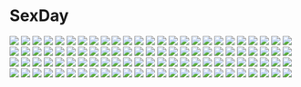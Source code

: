 # SexDay
![](https://konachan.com/image/26485dd11f210a33ce376769ae233d66/Konachan.com%20-%2083837%20brown_eyes%20brown_hair%20h%40ll%20original.jpg)
![](https://konachan.com/jpeg/979b6dbb199c81e8375b37ffe391ec18/Konachan.com%20-%20176381%20blush%20breasts%20brown_eyes%20brown_hair%20censored%20game_cg%20miyasu_risa%20navel%20nipples%20pussy%20pussy_juice%20school_uniform%20thighhighs%20windmill_%28company%29.jpg)
![](https://konachan.com/jpeg/48a08d36f9143225a5d098becd49e951/Konachan.com%20-%2061006%20guitar%20hatsune_miku%20instrument%20kutsuna_ayumu%20twintails%20vocaloid%20zoom_layer.jpg)
![](https://konachan.com/image/67f4c9d0a0a28b113e97ffc52e04d7bd/Konachan.com%20-%20215885%20ayatan-kiri%20blonde_hair%20original%20skirt%20thighhighs%20zettai_ryouiki.jpg)
![](https://konachan.com/image/c48c00dfcc36e1525fd27403c6531752/Konachan.com%20-%20302341%20ass%20bell%20bow%20breasts%20cherry%20drink%20food%20fruit%20gray_hair%20headdress%20long_hair%20maid%20original%20panties%20petals%20red_eyes%20ribbons%20underwear%20waitress%20wink.jpg)
![](https://konachan.com/image/1a72a1c4e0e184b3b4b9d28cbf6d34fc/Konachan.com%20-%20150333%20bed%20blush%20book%20himenokouji_akiko%20nasuhara_anastasia%20onii-chan_dakedo_ai_sae_areba_kankei_naiyo_ne%20pantyhose%20school_uniform%20tagme_%28artist%29.jpg)
![](https://konachan.com/jpeg/a441d89ded43e0507e1ba07767eb71f5/Konachan.com%20-%20222916%20anus%20ass%20blonde_hair%20blush%20bondage%20breasts%20dark_skin%20game_cg%20headband%20long_hair%20nopan%20pussy%20red_eyes%20thighhighs%20torn_clothes%20uncensored%20wanaca.jpg)
![](https://konachan.com/image/6596db435e75d458d2a4e7413fc43c1e/Konachan.com%20-%2035989%20shinkyoku_soukai_polyphonica.jpg)
![](https://konachan.com/image/191fa0b2779cbbcd1b5fb183b304238a/Konachan.com%20-%20288776%202girls%20bikini%20blue_eyes%20blush%20breasts%20cleavage%20gray_hair%20konno_junko%20long_hair%20mizuno_ai%20red_eyes%20ribbons%20short_hair%20signed%20swimsuit%20twintails.jpg)
![](https://konachan.com/image/1f44a8780a2e31ac73b3d3441b4d77a7/Konachan.com%20-%20239038%20bamboo_nima%20hoshizora_rin%20love_live%21_school_idol_project%20nishikino_maki%20petals%20shoujo_ai%20wedding%20wedding_attire.jpg)
![](https://konachan.com/image/82729e1c78ab9bab6bc394c73cfdb34d/Konachan.com%20-%2061331%20black_hair%20blush%20bow%20bra%20brown_eyes%20buriki%20headdress%20kneehighs%20loli%20long_hair%20navel%20pink_eyes%20skirt%20socks%20swimsuit%20twintails%20underwear%20undressing.jpg)
![](https://konachan.com/image/94551da5621cb6fbe57d0629bd9c77c6/Konachan.com%20-%20105916%20akemi_homura%20black_hair%20bow%20bow_%28weapon%29%20dress%20kaname_madoka%20long_hair%20oiun%20pantyhose%20pink_hair%20ribbons%20space%20tears%20thighhighs%20twintails%20weapon.jpg)
![](https://konachan.com/jpeg/d126cd4e1bbad38a60e425f5a7119d34/Konachan.com%20-%20238804%20anus%20breasts%20brown_hair%20game_cg%20hanamiya_nagisa%20kuroya_shinobu%20nipples%20purple_eyes%20pussy%20pussy_juice%20stockings%20third-party_edit%20trumple%20uncensored%20wet.jpg)
![](https://konachan.com/image/6380169fb515f89dec2e6c04caf05c63/Konachan.com%20-%20124152%20animal_ears%20dragon%20japanese_clothes%20kimono%20long_hair%20original%20pink_eyes%20ribbons%20tail%20tawara_hiryuu.jpg)
![](https://konachan.com/image/ba3cf19b44e5c83fa55f12ff6d6ba971/Konachan.com%20-%20145591%20animal%20camera%20cat%20cirno%20demon%20fairy%20game_console%20houjuu_nue%20ibuki_suika%20kaku_seiga%20koakuma%20maid%20miko%20nosebleed%20pointed_ears%20touhou%20vampire%20wings%20witch.jpg)
![](https://konachan.com/image/c43b995a249194bb9e8cd071aa1c3be5/Konachan.com%20-%20164847%20cirno%20clouds%20fairy%20hat%20landscape%20sasajqazwsx%20scenic%20sky%20summer%20sunset%20touhou%20wings.jpg)
![](https://konachan.com/image/4824fe1d2f73631a10eb6d12040070ac/Konachan.com%20-%20182529%20kara_no_kyoukai%20kokutou_azaka%20ouji_misaya%20sodeya_itsuki.jpg)
![](https://konachan.com/jpeg/ebe55cd34cebedf0edc6ab10bf88c597/Konachan.com%20-%20302539%20aqua_hair%20asagon007%20blue_eyes%20guitar%20hatsune_miku%20instrument%20leotard%20long_hair%20thighhighs%20twintails%20vocaloid.jpg)
![](https://konachan.com/image/52d0e7b7593187df1fd9b472b8c7c87d/Konachan.com%20-%20134598%20aqua_eyes%20aqua_hair%20blush%20breasts%20cleavage%20cum%20daiyousei%20fairy%20reiha%20sex%20short_hair%20touhou%20wings.jpg)
![](https://konachan.com/jpeg/eb8d637c7a981a85a5312cfea2c0e765/Konachan.com%20-%20106954%20amagi_yui%20axl%20blue_eyes%20breasts%20brown_hair%20censored%20game_cg%20itoshii_kanojo_no_mamorikata%20nipples%20penis%20pussy%20senomoto_hisashi%20sex%20thighhighs.jpg)
![](https://konachan.com/jpeg/9c31e61006f86ea05bf01c83ad1dc61b/Konachan.com%20-%20296731%20apple%20barefoot%20blonde_hair%20breasts%20cait%20drink%20flowers%20food%20fruit%20granblue_fantasy%20horns%20long_hair%20nipples%20nude%20pussy%20red_eyes%20uncensored%20wings.jpg)
![](https://konachan.com/image/83767e20108e1cd74913a387eb2792b5/Konachan.com%20-%20217273%20anthropomorphism%20blue_eyes%20breasts%20brown_hair%20cleavage%20headband%20japanese_clothes%20kongou_%28kancolle%29%20long_hair%20miko%20obiwan%20skirt%20thighhighs.jpg)
![](https://konachan.com/jpeg/ddc91567e51fff29f2081cc19ce3bf4c/Konachan.com%20-%20302995%20akatsuki_hijiri%20fate_grand_order%20fate_%28series%29%20ishtar_%28fate_grand_order%29%20signed.jpg)
![](https://konachan.com/image/6c7b57fda3c2c8040d93268fc4e83fe8/Konachan.com%20-%2049160%20allen_walker%20d.gray-man%20kanda_yuu%20monochrome.jpg)
![](https://konachan.com/jpeg/1b0c77dc1a8b749281ec45d26d3c5528/Konachan.com%20-%20210163%20footjob%20game_cg%20hirakase_mitsuke%20psycho_logic_love_comedy%20suzune_rena.jpg)
![](https://konachan.com/image/5d68474afbca61369e9ace5372d89ef0/Konachan.com%20-%2070146%20amamoto_fuuka%20ginta%20pink_hair%20school_uniform%20skirt%20sugar%2Bspice_2%20twintails.jpg)
![](https://konachan.com/image/f1b7456a9c34d8124af0fe72799e34b3/Konachan.com%20-%2033794%20bleach%20green_hair%20kurosaki_ichigo%20long_hair%20male%20neliel_tu_oderschvank%20orange_hair%20short_hair%20sword%20weapon%20white%20yellow_eyes.jpg)
![](https://konachan.com/jpeg/c0625e43be27988ed87b6a3f96e4e67f/Konachan.com%20-%20273072%20black_hair%20clouds%20fixro2n%20grass%20long_hair%20original%20red_eyes%20school_uniform%20skirt%20sky%20sunset.jpg)
![](https://konachan.com/image/f6c2e94c752a68d1d2c316e4ef831a7f/Konachan.com%20-%20238955%20braids%20dress%20emilia_%28re%3Azero%29%20gray_hair%20long_hair%20pointed_ears%20purple_eyes%20re%3Azero_kara_hajimeru_isekai_seikatsu%20saraki%20signed%20thighhighs.jpg)
![](https://konachan.com/image/2f17cd5001c1419ddb8fe4a51bb8776e/Konachan.com%20-%20130311%20bou_nin%20brown_hair%20green%20leaves%20original.jpg)
![](https://konachan.com/image/5014ecd6c43ac393b7b4deca5b6fe372/Konachan.com%20-%20284111%20animal_ears%20barefoot%20blush%20bow%20collar%20flat_chest%20foxgirl%20green_eyes%20loli%20long_hair%20miko%20navel%20orange_hair%20original%20panties%20tail%20thighhighs%20underwear.jpg)
![](https://konachan.com/jpeg/bbd9d06cbfb4e9380a36aed54d49dfcc/Konachan.com%20-%20193634%20blush%20breasts%20brown_eyes%20brown_hair%20christmas%20cleavage%20elbow_gloves%20gloves%20minami_kotori%20santa_costume%20snow%20sura_%28mana0703%29%20thighhighs.jpg)
![](https://konachan.com/jpeg/a1bf668d99bbdd2235b5d9a0df4d9c95/Konachan.com%20-%20177217%20azumaya_ruruka%20blush%20game_cg%20green_eyes%20kimi_to_boku_to_no_kishi_no_hibi%20long_hair%20panties%20pink_hair%20piriri%21%20ribbons%20thighhighs%20underwear.jpg)
![](https://konachan.com/image/74ade1220445a7b0e4546be071298df2/Konachan.com%20-%20105716%20after%20ass%20blonde_hair%20blue_eyes%20breasts%20brown_eyes%20cleavage%20kishi_youko%20panties%20panty_pull%20purple_eyes%20purple_hair%20tagme%20taka_tony%20tie%20underwear.jpg)
![](https://konachan.com/jpeg/c9a21ab657e86780e369590cf4cb457a/Konachan.com%20-%2090615%20blue_hair%20blush%20chibi%20green_eyes%20hat%20index%20long_hair%20nun%20shizu_%28nanamie%29%20to_aru_majutsu_no_index%20white.jpg)
![](https://konachan.com/image/94f0a53c38422a997eaa44168db46249/Konachan.com%20-%20161193%20iwakamu%20mikasa_ackerman%20no_bra%20shingeki_no_kyojin.jpg)
![](https://konachan.com/jpeg/7000a0bfccc7a3d4b3c2c1bcdb1e4a68/Konachan.com%20-%20278108%20bikini%20breasts%20cleavage%20daitoku_junna%20fukuda_tomonori%20game_cg%20koujiro_frau%20robotics%3Bnotes%20swimsuit%20tennouji_nae.jpg)
![](https://konachan.com/image/ec8c910f953891860a50c7fb2178fb50/Konachan.com%20-%20213141%20aliasing%20apple228%20blood%20bloodborne%20boots%20cape%20gloves%20gothic%20gun%20hat%20sword%20the_hunter%20weapon.jpg)
![](https://konachan.com/jpeg/8fb3d916cf6f6356892e444fc5869013/Konachan.com%20-%20307639%20blonde_hair%20blue_eyes%20blush%20breast_hold%20breasts%20cloud_strife%20dishwasher1910%20final_fantasy%20genderswap%20long_hair%20navel%20necklace%20nipples%20nude%20phone%20pussy.jpg)
![](https://konachan.com/jpeg/39691b9242fb817038d9fe64d626b07a/Konachan.com%20-%20188636%20animal%20autumn%20bird%20black_eyes%20black_hair%20blonde_hair%20boots%20kazenokaze%20leaves%20long_hair%20male%20original%20short_hair%20skirt%20thighhighs%20tie%20yellow_eyes.jpg)
![](https://konachan.com/image/f3e6a3fe42ce1a9b9bbfbb761a899120/Konachan.com%20-%2032878%20moon%20tagme.jpg)
![](https://konachan.com/jpeg/1cd5a11514ebf3bcf7c2d02b26113318/Konachan.com%20-%20235423%20blonde_hair%20bloomers%20blush%20breast_hold%20breasts%20erect_nipples%20flowers%20green_eyes%20gym_uniform%20headdress%20long_hair%20original%20thighhighs%20white%20wink.jpg)
![](https://konachan.com/jpeg/8274e1583c12d84d3945fdbd7e06b9e8/Konachan.com%20-%20276788%202girls%20blonde_hair%20cape%20demon%20fate_%28series%29%20fire%20gloves%20gray_hair%20hat%20horns%20kimono%20loli%20long_hair%20oiun%20rope%20shorts%20tattoo%20thighhighs%20yellow_eyes.jpg)
![](https://konachan.com/image/0553c90ca22842ea2b03183f69c7d211/Konachan.com%20-%20134336%20bikini%20hatsune_miku%20kagamine_rin%20lolamamy%20megurine_luka%20swimsuit%20vocaloid.jpg)
![](https://konachan.com/jpeg/b3e23de63c47532c5d89b42405a5ea94/Konachan.com%20-%20291145%20blush%20boots%20game_cg%20gray_hair%20kakegawa_hazuki%20kiba_satoshi%20marmalade%20short_hair%20shorts%20snow%20study_%C2%A7_steady.jpg)
![](https://konachan.com/image/42ed1b14890140494b5067724edca696/Konachan.com%20-%2087957%20blue_hair%20dress%20hatsune_miku%20long_hair%20miyakoko%20moon%20night%20petals%20stars%20tree%20twintails%20vocaloid.jpg)
![](https://konachan.com/image/ac063811c1d4e7ea4785d68ab1b6182f/Konachan.com%20-%2069331%202girls%20amakase_minatsu%20asakura_yume%20da_capo%20da_capo_ii.jpg)
![](https://konachan.com/image/d6416daa992f88835a8d3413cf60058b/Konachan.com%20-%20109207%20asagiri_youko%20bikini_top%20breasts%20cleavage%20crossover%20genmu_senki_leda%20red_hair%20tengen_toppa_gurren_lagann%20thighhighs%20white%20yoko_littner.jpg)
![](https://konachan.com/image/35d6b2dfae30646df4ff5e60fd9466f3/Konachan.com%20-%2013478%20mahou_shoujo_lyrical_nanoha%20mahou_shoujo_lyrical_nanoha_a%27s%20rei%20takamachi_nanoha.jpg)
![](https://konachan.com/image/91ce1188e692348de6082ae191547584/Konachan.com%20-%20106136%20armor%20japanese_clothes%20katana%20sekaiju_no_meikyuu%20shogun_%28sekaiju%29%20sword%20weapon.jpg)
![](https://konachan.com/image/5a73cdea7d940352e24e609a03bb32b9/Konachan.com%20-%20128617%20butterfly%20hatsune_miku%20jpeg_artifacts%20long_hair%20shorts%20twintails%20vocaloid.jpg)
![](https://konachan.com/image/c5ce543a5cd4510e7c1ca5a18442dc21/Konachan.com%20-%2073574%20hatsune_miku%20twintails%20vocaloid.jpg)
![](https://konachan.com/image/bbcf470e8d6bf6065175a38c86a4279d/Konachan.com%20-%2025242%20black%20logo%20mai-hime%20mai-otome.jpg)
![](https://konachan.com/image/ad3b3d67829bde47e1f97b43fb22efc8/Konachan.com%20-%20155967%20blonde_hair%20dress%20food%20fruit%20imagination_forest_%28vocaloid%29%20kagerou_project%20kozakura_mary%20necklace%20red_eyes%20tagme%20vocaloid.jpg)
![](https://konachan.com/image/a33317eb0fd8ecafac2ecc9a54f1152a/Konachan.com%20-%20282606%20ayakashi_kyoushuutan%20black_hair%20blue_eyes%20blush%20cura%20food%20gloves%20headband%20necklace%20palopolo%20short_hair.jpg)
![](https://konachan.com/image/6ec0d22062da581699ce4f177f590481/Konachan.com%20-%20299996%20akiru_%28igel-flutter%29%20aqua_eyes%20blush%20brown_hair%20butterfly%20leaves%20long_hair%20original%20ponytail%20school_uniform.jpg)
![](https://konachan.com/image/3aa71621ed636c8f1dc084900c6a1d8e/Konachan.com%20-%20181133%20dress%20hina_ichigo%20lolita_fashion%20peach-pit%20rozen_maiden%20shinku%20white.jpg)
![](https://konachan.com/image/89c5d73651f9d9b549a6cec7208ae40a/Konachan.com%20-%20211730%20aliasing%20anthropomorphism%20drink%20food%20group%20haruna_%28kancolle%29%20i-401_%28kancolle%29%20kantai_collection%20kongou_%28kancolle%29%20kotatsu%20male%20sekira_ame%20sleeping.jpg)
![](https://konachan.com/image/59bec47c81623b9bbfb936fa3e4f0b9d/Konachan.com%20-%20119624%20bibliotheca_mystica_de_dantalian%20book%20dalian%20lolita_fashion.jpg)
![](https://konachan.com/jpeg/e790a8ac24272b23cc846ae48a8ad9d0/Konachan.com%20-%20235679%20aliasing%20animal_ears%20azuki_%28sayori%29%20catgirl%20chibi%20chocola_%28sayori%29%20maple_%28sayori%29%20neko_works%20nekopara%20sayori%20third-party_edit%20vanilla_%28sayori%29%20white.jpg)
![](https://konachan.com/jpeg/bde8a9162dc2e69f3a9591576c7ab26f/Konachan.com%20-%20119546%20black_hair%20censored%20game_cg%20ino%20pussy%20school_uniform%20sister_scheme_2%20yanagawa_misaki.jpg)
![](https://konachan.com/image/4be938bc7d3f768e6d6a39b997728085/Konachan.com%20-%2094760%20blue_eyes%20blue_hair%20blush%20dress%20game_cg%20lime_luna_oaklane%20night%20primary_%7Emagical_trouble_scramble%7E%20skyfish%20tsurugi_hagane.jpg)
![](https://konachan.com/image/ef5b8c2a11e0a429ee05005f229705bc/Konachan.com%20-%2014707%20range_murata.jpg)
![](https://konachan.com/jpeg/68bdc5b7fe84a4e10fafc7bd3eb303bc/Konachan.com%20-%2048195%20akatsuki_no_goei%20blue_eyes%20breasts%20game_cg%20navel%20nikaidoh_reika%20penis%20pussy%20sex%20syangrila%20tomose_shunsaku%20uncensored.jpg)
![](https://konachan.com/image/f2bf613f86cedd3ea5ced11b66b7b01f/Konachan.com%20-%20245977%20blonde_hair%20breasts%20chain%20dress%20elbow_gloves%20fate_apocrypha%20fate_%28series%29%20gloves%20jpeg_artifacts%20logo%20long_hair%20purple_eyes%20thighhighs%20zoom_layer.jpg)
![](https://konachan.com/image/6a246f7c0610c1940d3d54f467036de5/Konachan.com%20-%20278230%20104%20apron%20benienma%20fate_grand_order%20fate_%28series%29%20forest%20hat%20katana%20loli%20long_hair%20ponytail%20red_eyes%20red_hair%20sword%20tree%20weapon%20wings.jpg)
![](https://konachan.com/jpeg/4d6fd066a0316a0988e4148d3213c462/Konachan.com%20-%20198001%20blonde_hair%20brown_eyes%20brown_hair%20futaba_anzu%20idolmaster%20long_hair%20mimura_kanako%20ogata_chieri%20purple_eyes%20red_eyes%20short_hair%20thighhighs%20twintails.jpg)
![](https://konachan.com/image/50506c790afc4ddcf35c1824e26a8bbf/Konachan.com%20-%20188840%20akashi_%28yojouhan_shinwa_taikei%29%20makoto_daikichi%20ozu%20seitarou_higuchi%20watashi%20yojouhan_shinwa_taikei.jpg)
![](https://konachan.com/image/810e923647f835c04f84305376e59f48/Konachan.com%20-%2053146%20akiyama_mio%20close%20k-on%21.jpg)
![](https://konachan.com/image/c04c9277043dba48f0ea1e9fb6722707/Konachan.com%20-%20124189%20animal%20blonde_hair%20blue_eyes%20blush%20bow%20brown_eyes%20brown_hair%20dress%20frog%20green_hair%20hat%20kinntarou%20long_hair%20miko%20red_eyes%20touhou%20twintails%20witch_hat.jpg)
![](https://konachan.com/jpeg/66f501685d2c5191f040852617fca336/Konachan.com%20-%20301068%20monorisu%20nobody%20original%20scenic%20shrine%20stairs%20tree%20water%20waterfall.jpg)
![](https://konachan.com/image/12a1d90efa86c4e76cf237620be5d2d8/Konachan.com%20-%20211650%20aliasing%20breasts%20cleavage%20gia%20gray_hair%20gun%20long_hair%20navel%20original%20red_eyes%20signed%20thighhighs%20weapon.jpg)
![](https://konachan.com/image/4dc748ff46c410899593464aa2313b72/Konachan.com%20-%2058104%20censored%20pointed_ears%20ragnarok_online%20tentacles%20xration.jpg)
![](https://konachan.com/image/45a634d1425825ecc5aa6f859202a948/Konachan.com%20-%20213670%20building%20forest%20grass%20nobody%20scenic%20tree%20water%20zudarts.jpg)
![](https://konachan.com/image/77164541c2c2926114c4916a35d430f1/Konachan.com%20-%2045282%20chibi%20group%20hatsune_miku%20kagamine_len%20kagamine_rin%20kaito%20kamui_gakupo%20male%20megurine_luka%20meiko%20scarf%20vocaloid.jpg)
![](https://konachan.com/jpeg/26a2145689a8876823969ecd71c142bb/Konachan.com%20-%20243743%20bangosu%20blonde_hair%20breasts%20fate_grand_order%20fate_%28series%29%20horns%20long_hair%20nipples%20panties%20pussy_juice%20red%20skirt_lift%20tattoo%20underwear%20yellow_eyes.jpg)
![](https://konachan.com/image/535fa7f8dea06f4b07723fc510df25dd/Konachan.com%20-%2064720%20tenmu_shinryuusai.jpg)
![](https://konachan.com/jpeg/13ea1c6cb5e10dd04b3e06b70eff3786/Konachan.com%20-%20288543%20hatsune_miku%20hazakura_chikori%20magical_mirai_%28vocaloid%29%20vocaloid%20wink.jpg)
![](https://konachan.com/jpeg/92b85b1791ecc171efb20a223d8b2844/Konachan.com%20-%20303392%20building%20ersdicer%20flowers%20leaves%20original%20polychromatic%20scenic%20tree.jpg)
![](https://konachan.com/jpeg/50117cc5226f6f67ac124fd4b1c41000/Konachan.com%20-%20253561%20blonde_hair%20breasts%20food%20green%20green_eyes%20headband%20logo%20long_hair%20no_bra%20open_shirt%20senran_kagura%20skirt%20tagme_%28artist%29%20tie%20wink.jpg)
![](https://konachan.com/jpeg/6b84aaa10b7ee1805cd20a0bcf9cb07e/Konachan.com%20-%2046669%20capura_lin%20hoshiguma_yuugi%20touhou.jpg)
![](https://konachan.com/image/e66108b52d3b4f94507d3e60e7e239fc/Konachan.com%20-%2045653%20blush%20eyepatch%20gintama%20japanese_clothes%20nopan%20open_shirt%20ribbons%20sakurazawa_izumi%20sarashi%20tagme%20underwear%20yagyuu_kyuubei.jpg)
![](https://konachan.com/image/2490799677e2ac3407c0ba64dad03372/Konachan.com%20-%2045852%20blue_eyes%20caffein%20headphones%20long_hair%20megurine_luka%20nude%20pink_hair%20tattoo%20vocaloid%20wings.jpg)
![](https://konachan.com/image/c4e2491f879184f6e254d91d7a971ce5/Konachan.com%20-%20117424%20ipod%20minamimoto_sho%20subarashiki_kono_sekai.jpg)
![](https://konachan.com/jpeg/a5592ed694cb3768b29295481e466317/Konachan.com%20-%20250446%20black_hair%20blush%20breasts%20erect_nipples%20idolmaster%20long_hair%20miura_azusa%20nipples%20no_bra%20red_eyes%20tetuo_kun.jpg)
![](https://konachan.com/jpeg/02d2b60899fb2a70bfc4ba975b2396dd/Konachan.com%20-%20166611%20ankoromochi%20blush%20bow%20braids%20chibi%20game_cg%20long_hair%20peassoft%20satou_satoru%20school_uniform%20veronica_rubenstadt%20white_hair.jpg)
![](https://konachan.com/image/7e5f971aaf697c190e27257af18c9324/Konachan.com%20-%20165827%20boots%20breasts%20calne_ca%20chain%20cross%20doku_kinoko%20hat%20hatsune_miku%20long_hair%20open_shirt%20red_eyes%20red_hair%20vocaloid.jpg)
![](https://konachan.com/jpeg/3725d66171465d714078a22d88d15ce5/Konachan.com%20-%2087724%20animal_ears%20bath%20black_hair%20blue_eyes%20blue_hair%20blush%20breasts%20brown_hair%20chimaro%20endou_saya%20game_cg%20hat%20long_hair%20nipples%20nude%20short_hair%20toranosuke.jpg)
![](https://konachan.com/image/135ca557d6aef324bec879583d720780/Konachan.com%20-%209233%20blue_eyes%20katana%20konpaku_youmu%20sword%20touhou%20weapon%20white_hair.jpg)
![](https://konachan.com/image/5e14924226791d859d8a0e959c8a0dd5/Konachan.com%20-%2021823%20digital_lover%20nakajima_yuka%20priest_%28ragnarok_online%29%20pubic_hair%20pussy%20ragnarok_online.jpg)
![](https://konachan.com/image/3fc8ad5b9a982b8be3a8f32f65b7e168/Konachan.com%20-%20116773%20blue%20blush%20guitar%20hat%20hintei_megane%20instrument%20jpeg_artifacts%20kasane_teto%20long_hair%20pink_hair%20tagme%20utau.jpg)
![](https://konachan.com/jpeg/54fa8718700d78692a66e730550fe75d/Konachan.com%20-%206205%20dress%20glasses%20kazami_mizuho%20kusanagi_kei%20marie%20onegai_teacher%20purple_eyes%20red_hair%20tagme%20uon_taraku.jpg)
![](https://konachan.com/jpeg/e401f614ee292aaa24e3becc3f7bd965/Konachan.com%20-%20150101%20blonde_hair%20breasts%20cleavage%20flowers%20haik%20long_hair%20open_shirt%20original%20panties%20red_eyes%20shirt%20tagme%20underwear.jpg)
![](https://konachan.com/image/e5c248129eb199ec9108bf1c2eef3718/Konachan.com%20-%20155683%20alvida%20bath%20califa%20glasses%20group%20mermaid%20nami%20nico_robin%20nude%20one_piece%20onsen%20perona%20sadi-chan%20shirahoshi%20signed%20skull%20tail%20tashigi%20zzyzzyy.jpg)
![](https://konachan.com/image/4dec35d3fe5cabeaab53a6c7eebaa3ca/Konachan.com%20-%20305917%202girls%20ass%20barefoot%20bed%20black_eyes%20blonde_hair%20blush%20breasts%20fifiruu%20glasses%20long_hair%20navel%20nipples%20pussy%20signed%20touhou%20twintails%20uncensored%20yuri.jpg)
![](https://konachan.com/jpeg/4e4ac997b7665e11a9eed375e9056941/Konachan.com%20-%2097118%20an_%28angular-angler%29%20black%20bow%20bow_%28weapon%29%20dress%20kaname_madoka%20mahou_shoujo_madoka_magica%20pink_hair%20twintails%20weapon.jpg)
![](https://konachan.com/image/73e8059e08ce40f64d0f034c06223abc/Konachan.com%20-%20121535%20blonde_hair%20bow%20food%20heart%20kagamine_len%20kagamine_rin%20male%20megurine_luka%20short_hair%20socks%20takoluka%20tie%20vocaloid%20yellow_eyes.jpg)
![](https://konachan.com/image/a9b4f8f901eaa98c2d9ec964ad144bdf/Konachan.com%20-%2075582%20megurine_luka%20sword%20vocaloid%20weapon.jpg)
![](https://konachan.com/image/a11158b245a3274a8007827ddbe94668/Konachan.com%20-%2027190%20aquaplus%20kawata_hisashi%20leaf%20lucy_maria_misora%20signed%20to_heart%20to_heart_2.jpg)
![](https://konachan.com/image/61a6e16bac621c0ab4184657aa5cbadd/Konachan.com%20-%20174769%20baseson%20bell%20black_hair%20blush%20bow%20catgirl%20christmas%20garter_belt%20gloves%20long_hair%20no_bra%20nopan%20ribbons%20stockings%20tail%20thighhighs%20yellow_eyes.jpg)
